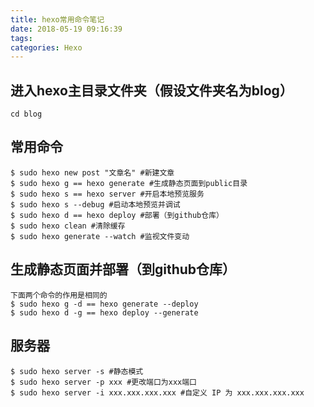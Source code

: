 ```yaml
---
title: hexo常用命令笔记
date: 2018-05-19 09:16:39
tags:
categories: Hexo
---
```

进入hexo主目录文件夹（假设文件夹名为blog）
---
	cd blog
常用命令
---
	$ sudo hexo new post "文章名" #新建文章
	$ sudo hexo g == hexo generate #生成静态页面到public目录
	$ sudo hexo s == hexo server #开启本地预览服务
	$ sudo hexo s --debug #启动本地预览并调试
	$ sudo hexo d == hexo deploy #部署（到github仓库）
	$ sudo hexo clean #清除缓存
	$ sudo hexo generate --watch #监视文件变动
生成静态页面并部署（到github仓库）
---
	下面两个命令的作用是相同的
	$ sudo hexo g -d == hexo generate --deploy
	$ sudo hexo d -g == hexo deploy --generate
服务器
---
	$ sudo hexo server -s #静态模式
	$ sudo hexo server -p xxx #更改端口为xxx端口
	$ sudo hexo server -i xxx.xxx.xxx.xxx #自定义 IP 为 xxx.xxx.xxx.xxx
